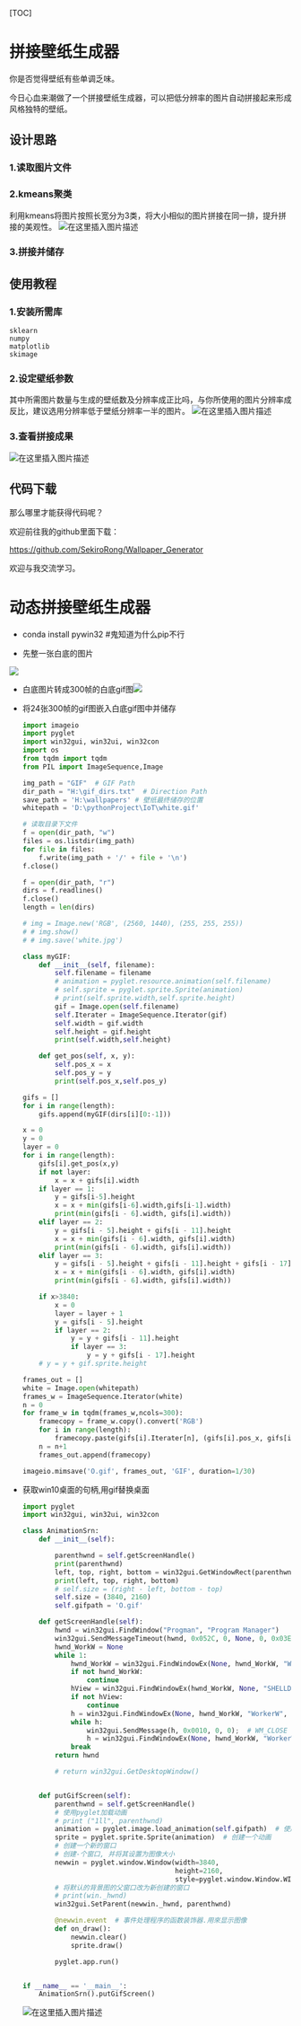 [TOC]



# 拼接壁纸生成器

你是否觉得壁纸有些单调乏味。

今日心血来潮做了一个拼接壁纸生成器，可以把低分辨率的图片自动拼接起来形成风格独特的壁纸。

## 设计思路

### 1.读取图片文件

### 2.kmeans聚类

利用kmeans将图片按照长宽分为3类，将大小相似的图片拼接在同一排，提升拼接的美观性。
![在这里插入图片描述](https://img-blog.csdnimg.cn/8fba7637a02a4013abb73ac445cd2c3a.png#pic_center)

### 3.拼接并储存

## 使用教程

### 1.安装所需库

```
sklearn
numpy
matplotlib
skimage
```

### 2.设定壁纸参数

其中所需图片数量与生成的壁纸数及分辨率成正比吗，与你所使用的图片分辨率成反比，建议选用分辨率低于壁纸分辨率一半的图片。
![在这里插入图片描述](https://img-blog.csdnimg.cn/2a636c663192410396ddba3bce08bbb0.png?x-oss-process=image/watermark,type_ZmFuZ3poZW5naGVpdGk,shadow_10,text_aHR0cHM6Ly9ibG9nLmNzZG4ubmV0L3dlaXhpbl80NTExMTYxMw==,size_16,color_FFFFFF,t_70#pic_center)
### 3.查看拼接成果

![在这里插入图片描述](https://img-blog.csdnimg.cn/a7ff8a0bf4b149d9afd6f9ddae73b6e1.png?x-oss-process=image/watermark,type_ZmFuZ3poZW5naGVpdGk,shadow_10,text_aHR0cHM6Ly9ibG9nLmNzZG4ubmV0L3dlaXhpbl80NTExMTYxMw==,size_16,color_FFFFFF,t_70#pic_center)
## 代码下载

那么哪里才能获得代码呢？

欢迎前往我的github里面下载：

https://github.com/SekiroRong/Wallpaper_Generator

欢迎与我交流学习。

# 动态拼接壁纸生成器

* conda install pywin32 #鬼知道为什么pip不行

* 先整一张白底的图片

![](https://i.loli.net/2021/08/31/iqg1SCPZJjreK3v.png)

* 白底图片转成300帧的白底gif图![](https://i.loli.net/2021/08/31/M4ECh5qHlayRUbG.png)

* 将24张300帧的gif图嵌入白底gif图中并储存

  ```python
  import imageio
  import pyglet
  import win32gui, win32ui, win32con
  import os
  from tqdm import tqdm
  from PIL import ImageSequence,Image
  
  img_path = "GIF"  # GIF Path
  dir_path = "H:\gif_dirs.txt"  # Direction Path
  save_path = 'H:\wallpapers' # 壁纸最终储存的位置
  whitepath = 'D:\pythonProject\IoT\white.gif'
  
  # 读取目录下文件
  f = open(dir_path, "w")
  files = os.listdir(img_path)
  for file in files:
      f.write(img_path + '/' + file + '\n')
  f.close()
  
  f = open(dir_path, "r")
  dirs = f.readlines()
  f.close()
  length = len(dirs)
  
  # img = Image.new('RGB', (2560, 1440), (255, 255, 255))
  # # img.show()
  # # img.save('white.jpg')
  
  class myGIF:
      def __init__(self, filename):
          self.filename = filename
          # animation = pyglet.resource.animation(self.filename)
          # self.sprite = pyglet.sprite.Sprite(animation)
          # print(self.sprite.width,self.sprite.height)
          gif = Image.open(self.filename)
          self.Iterater = ImageSequence.Iterator(gif)
          self.width = gif.width
          self.height = gif.height
          print(self.width,self.height)
  
      def get_pos(self, x, y):
          self.pos_x = x
          self.pos_y = y
          print(self.pos_x,self.pos_y)
  
  gifs = []
  for i in range(length):
      gifs.append(myGIF(dirs[i][0:-1]))
  
  x = 0
  y = 0
  layer = 0
  for i in range(length):
      gifs[i].get_pos(x,y)
      if not layer:
          x = x + gifs[i].width
      if layer == 1:
          y = gifs[i-5].height
          x = x + min(gifs[i-6].width,gifs[i-1].width)
          print(min(gifs[i - 6].width, gifs[i].width))
      elif layer == 2:
          y = gifs[i - 5].height + gifs[i - 11].height
          x = x + min(gifs[i - 6].width, gifs[i].width)
          print(min(gifs[i - 6].width, gifs[i].width))
      elif layer == 3:
          y = gifs[i - 5].height + gifs[i - 11].height + gifs[i - 17].height
          x = x + min(gifs[i - 6].width, gifs[i].width)
          print(min(gifs[i - 6].width, gifs[i].width))
  
      if x>3840:
          x = 0
          layer = layer + 1
          y = gifs[i - 5].height
          if layer == 2:
              y = y + gifs[i - 11].height
              if layer == 3:
                  y = y + gifs[i - 17].height
      # y = y + gif.sprite.height
  
  frames_out = []
  white = Image.open(whitepath)
  frames_w = ImageSequence.Iterator(white)
  n = 0
  for frame_w in tqdm(frames_w,ncols=300):
      framecopy = frame_w.copy().convert('RGB')
      for i in range(length):
          framecopy.paste(gifs[i].Iterater[n], (gifs[i].pos_x, gifs[i].pos_y))
      n = n+1
      frames_out.append(framecopy)
  
  imageio.mimsave('O.gif', frames_out, 'GIF', duration=1/30)
  ```

* 获取win10桌面的句柄,用gif替换桌面

  ```python
  import pyglet
  import win32gui, win32ui, win32con
  
  class AnimationSrn:
      def __init__(self):
  
          parenthwnd = self.getScreenHandle()
          print(parenthwnd)
          left, top, right, bottom = win32gui.GetWindowRect(parenthwnd)
          print(left, top, right, bottom)
          # self.size = (right - left, bottom - top)
          self.size = (3840, 2160)
          self.gifpath = 'O.gif'
  
      def getScreenHandle(self):
          hwnd = win32gui.FindWindow("Progman", "Program Manager")
          win32gui.SendMessageTimeout(hwnd, 0x052C, 0, None, 0, 0x03E8)
          hwnd_WorkW = None
          while 1:
              hwnd_WorkW = win32gui.FindWindowEx(None, hwnd_WorkW, "WorkerW", None)
              if not hwnd_WorkW:
                  continue
              hView = win32gui.FindWindowEx(hwnd_WorkW, None, "SHELLDLL_DefView", None)
              if not hView:
                  continue
              h = win32gui.FindWindowEx(None, hwnd_WorkW, "WorkerW", None)
              while h:
                  win32gui.SendMessage(h, 0x0010, 0, 0);  # WM_CLOSE
                  h = win32gui.FindWindowEx(None, hwnd_WorkW, "WorkerW", None)
              break
          return hwnd
  
          # return win32gui.GetDesktopWindow()
  
  
      def putGifScreen(self):
          parenthwnd = self.getScreenHandle()
          # 使用pyglet加载动画
          # print ("1ll", parenthwnd)
          animation = pyglet.image.load_animation(self.gifpath)  # 使用pyglet 加载一个gif 动图
          sprite = pyglet.sprite.Sprite(animation)  # 创建一个动画
          # 创建一个新的窗口
          # 创建-个窗口, 并将其设置为图像大小
          newwin = pyglet.window.Window(width=3840,
                                        height=2160,
                                        style=pyglet.window.Window.WINDOW_STYLE_BORDERLESS)
          # 将默认的背景图的父窗口改为新创建的窗口
          # print(win._hwnd)
          win32gui.SetParent(newwin._hwnd, parenthwnd)
  
          @newwin.event  # 事件处理程序的函数装饰器.用來显示图像
          def on_draw():
              newwin.clear()
              sprite.draw()
  
          pyglet.app.run()
  
  
  if __name__ == '__main__':
      AnimationSrn().putGifScreen()
  ```
  ![在这里插入图片描述](output.gif)
